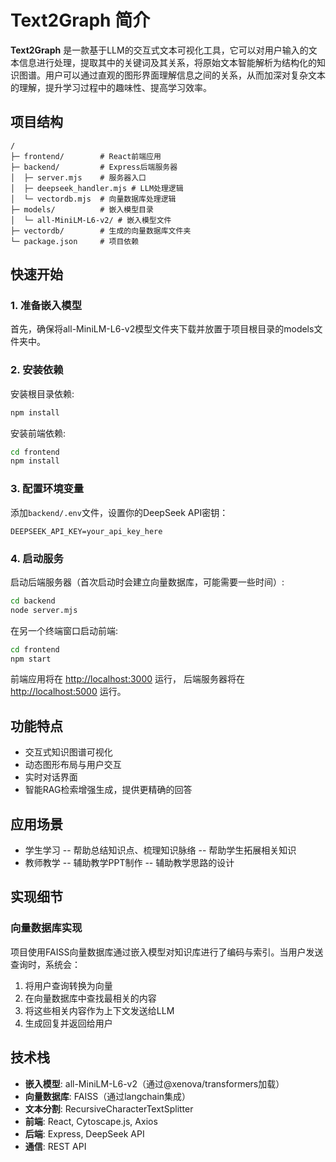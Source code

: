 # Text2Graph 简介

**Text2Graph** 是一款基于LLM的交互式文本可视化工具，它可以对用户输入的文本信息进行处理，提取其中的关键词及其关系，将原始文本智能解析为结构化的知识图谱。用户可以通过直观的图形界面理解信息之间的关系，从而加深对复杂文本的理解，提升学习过程中的趣味性、提高学习效率。

## 项目结构
```
/
├─ frontend/        # React前端应用
├─ backend/         # Express后端服务器
│  ├─ server.mjs    # 服务器入口
│  ├─ deepseek_handler.mjs # LLM处理逻辑
│  └─ vectordb.mjs  # 向量数据库处理逻辑
├─ models/          # 嵌入模型目录
│  └─ all-MiniLM-L6-v2/ # 嵌入模型文件
├─ vectordb/        # 生成的向量数据库文件夹
└─ package.json     # 项目依赖
```

## 快速开始

### 1. 准备嵌入模型
首先，确保将all-MiniLM-L6-v2模型文件夹下载并放置于项目根目录的models文件夹中。

### 2. 安装依赖

安装根目录依赖:
```bash
npm install
```

安装前端依赖:
```bash
cd frontend
npm install
```

### 3. 配置环境变量

添加`backend/.env`文件，设置你的DeepSeek API密钥：
```
DEEPSEEK_API_KEY=your_api_key_here
```

### 4. 启动服务

启动后端服务器（首次启动时会建立向量数据库，可能需要一些时间）:
```bash
cd backend
node server.mjs
```

在另一个终端窗口启动前端:
```bash
cd frontend
npm start
```

前端应用将在 [http://localhost:3000](http://localhost:3000) 运行，
后端服务器将在 [http://localhost:5000](http://localhost:5000) 运行。

## 功能特点

- 交互式知识图谱可视化
- 动态图形布局与用户交互
- 实时对话界面
- 智能RAG检索增强生成，提供更精确的回答

## 应用场景

- 学生学习
-- 帮助总结知识点、梳理知识脉络
-- 帮助学生拓展相关知识
- 教师教学
-- 辅助教学PPT制作
-- 辅助教学思路的设计

## 实现细节

### 向量数据库实现
项目使用FAISS向量数据库通过嵌入模型对知识库进行了编码与索引。当用户发送查询时，系统会：

1. 将用户查询转换为向量
2. 在向量数据库中查找最相关的内容
3. 将这些相关内容作为上下文发送给LLM
4. 生成回复并返回给用户


## 技术栈

- **嵌入模型**: all-MiniLM-L6-v2（通过@xenova/transformers加载）
- **向量数据库**: FAISS（通过langchain集成）
- **文本分割**: RecursiveCharacterTextSplitter
- **前端**: React, Cytoscape.js, Axios
- **后端**: Express, DeepSeek API
- **通信**: REST API

